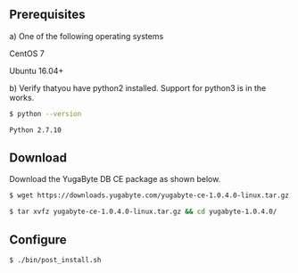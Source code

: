 ## Prerequisites

a) One of the following operating systems

<i class="icon-centos"></i> CentOS 7 

<i class="icon-ubuntu"></i> Ubuntu 16.04+

b) Verify thatyou have python2 installed. Support for python3 is in the works.

```{.sh .copy .separator-dollar}
$ python --version
```
```sh
Python 2.7.10
```

## Download

Download the YugaByte DB CE package as shown below.


```{.sh .copy .separator-dollar}
$ wget https://downloads.yugabyte.com/yugabyte-ce-1.0.4.0-linux.tar.gz
```
```{.sh .copy .separator-dollar}
$ tar xvfz yugabyte-ce-1.0.4.0-linux.tar.gz && cd yugabyte-1.0.4.0/
```

## Configure

```{.sh .copy .separator-dollar}
$ ./bin/post_install.sh
```
